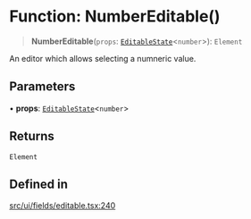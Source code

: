# Function: NumberEditable()

> **NumberEditable**(`props`: [`EditableState`](../interfaces/EditableState.md)\<`number`\>): `Element`

An editor which allows selecting a numneric value.

## Parameters

• **props**: [`EditableState`](../interfaces/EditableState.md)\<`number`\>

## Returns

`Element`

## Defined in

[src/ui/fields/editable.tsx:240](https://github.com/GamerGirlandCo/datacore/blob/7f32893e5430e552f1b1164e828ac7a411d6e24f/src/ui/fields/editable.tsx#L240)
